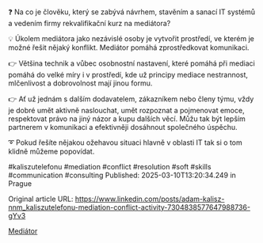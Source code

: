 ❓ Na co je člověku, který se zabývá návrhem, stavěním a sanací IT systémů a vedením firmy rekvalifikační kurz na mediátora?


💡 Úkolem mediátora jako nezávislé osoby je vytvořit prostředí, ve kterém je možné řešit nějaký konflikt. Mediátor pomáhá zprostředkovat komunikaci.


👉 Většina technik a vůbec osobnostní nastavení, které pomáhá při mediaci pomáhá do velké míry i v prostředí, kde už principy mediace nestrannost, mlčenlivost a dobrovolnost mají jinou formu.


👉 Ať už jednám s dalším dodavatelem, zákazníkem nebo členy týmu, vždy je dobré umět aktivně naslouchat, umět rozpoznat a pojmenovat emoce, respektovat právo na jiný názor a kupu dalších věcí. Můžu tak být lepším partnerem v komunikaci a efektivněji dosáhnout společného úspěchu.


➰ Pokud řešíte nějakou ožehavou situaci hlavně v oblasti IT tak si o tom klidně můžeme popovídat.


#kaliszutelefonu #mediation #conflict #resolution #soft #skills #communication #consulting
Published: 2025-03-10T13:20:34.249 in Prague

Original article URL: https://www.linkedin.com/posts/adam-kalisz-nnm_kaliszutelefonu-mediation-conflict-activity-7304838577647988736-gYv3

[Mediátor](./media/mediátor.png)